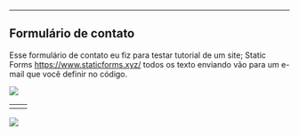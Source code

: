 ---
## Formulário de contato



Esse formulário de contato eu fiz para testar tutorial de um site; Static Forms
https://www.staticforms.xyz/
todos os texto enviando vão para um e-mail que você definir no código.

<img  src = "https://lh3.googleusercontent.com/Iw8HSqPK4O3uIAD2GNfhnjKSygWTEjGg8k30TZWerbml6fO5hmhuWRtcqomZNIfnz7zdY3vAvf2T4fofMbulIvbaGhBbh4Z5PXQC00cFTmiE0SnulX3e7N4dQk_gHO4extMO-ILyl07l5DaAzuDJ-2owjhnKseFssEiDdfzQES2c6EoVWpcH0_H-_lB-00xXBdOhtAh_A_X0FNIJZB-AFwGUqMXiNzX6RCb0o68h-hvdFbCtuymj9e_dX8ZzN3_S7Qia2ipdTGDLLy50DmTO7mGWAef-kYILgi5VeyBWp-FE2YvWzqRxU5hMGrOgP3guteP2r-5XbNj8HGXTPm4px-vxzXML5s4HmwhjI-c-3PLxrd9Ac3OJL3_G9YCo5RoQUasgfIo5dkHudfK2_kIiNE_4i00tvojBsLlI4L0g3K54JLWxJ3_17cCurMj9ohYhak0wsZo4d93dbGeW-_irMSk1mfVW19QHlTarPiyKdV82eGBkD0TpgnvTqohVK1Tk5Jv2zs8EuwaMmY5rESQcs3fni8CQrrxfGj0_rhCZgVGURIbUCyvUsSEeiE2Dl4e9xfmpCXE4JrFzKoZJy1156ip3MNrPcr8Ce2e9z8W46vhMvZOhy70StKSpuWMLtFd8tZkfxQ9KIWIUWTtLZjmuX2rmD6mapGXUfai_RIvI8JiR3R4kpQII0so4Qjut9t_OndCESGhSrur4diJT3muV1YI=w549-h612-no?authuser=0" />

  

|  |  |
|--|--|
|  |  |


<img  src = "https://lh3.googleusercontent.com/izvH5jzHOAmpAvMDWlJJ87-euEtvaVpiyxt1dCuGof5EIPnBfTjk-iIkLSb4XioO90ea83u9Cyp3vCrvzHPZxzKBkmKwIml0U0fs52OztbJiPYBXnlEHC_HEshZvO_maDsmKM3t7-N4h7pW5iEKsnslTFMdotrZAyK_EIz3PE-U_E3kd8BuLVUAt8YiWoRp6W5SRpY7mkXdbMDTdCy6QI60KW2jolJHb_hLJSZfAY0QWVbz-J1048NxIpmyFl7YzQGAFBPgXYKyysM7q9YCSCa3FD13fFluywYDMiFI7yIkDqSwZcU48Eyo-sto37iV5Y1VG9Aiy5jHWIoVCFJiQoGRw0C1s9sPL9XeBp8Ob9mRaWKJhUbaup1yC1GOR5HkwBnmuwAt8e1p0wIsvbPgR6ZkysgjndubiGSEmDcjko6WVymnl88eVK18JrPxOfmLDE5WIpFrBgWw-6FBqupHIDQn1mZY05eKP9gPR55DvPVFGKgDw3WbTXNFabRrEm0JSvXwJ3jRb5EMdc18-3rKQPGaI0K6kjs2n-EmZ2r97OiAKyY-5DYWkPHWZJAFU32Sc8PFVXsW1HjPYNVnwPK58rK-1EXqyxZqqHwN-Zl5tck1o_7CpdZogIGLr-imKTCqYcUhhYi6-od8riUGDhywO-yiS0_w62faVKkJDRm81AsRtWrBfrCFi8I7mDzQV_qBBKdzdxK6qjW4ugchxiZd6Tng=w552-h456-no?authuser=0" />
